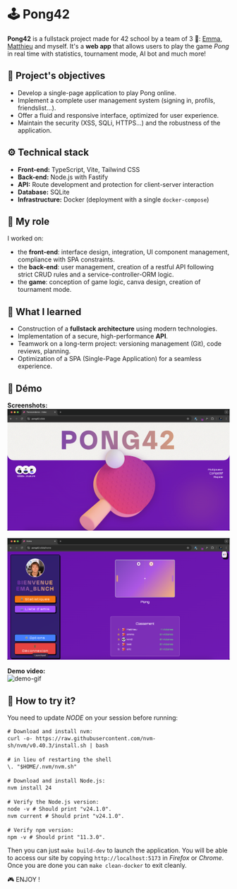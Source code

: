# 🕹️ Pong42

**Pong42** is a fullstack project made for 42 school by a team of 3 👥: [Emma](https://github.com/emma-blnch), [Matthieu](https://github.com/matthieugalvez) and myself. It's a **web app** that allows users to play the game *Pong* in real time with statistics, tournament mode, AI bot and much more!

## 🌟 Project's objectives

- Develop a single-page application to play Pong online.
- Implement a complete user management system (signing in, profils, friendslist...).
- Offer a fluid and responsive interface, optimized for user experience.
- Maintain the security (XSS, SQLi, HTTPS...) and the robustness of the application.

## ⚙️ Technical stack

- **Front-end:** TypeScript, Vite, Tailwind CSS  
- **Back-end:** Node.js with Fastify  
- **API:** Route development and protection for client-server interaction  
- **Database:** SQLite  
- **Infrastructure:** Docker (deployment with a single `docker-compose`)

## 👥 My role

I worked on:
- the **front-end**: interface design, integration, UI component management, compliance with SPA constraints.
- the **back-end**: user management, creation of a restful API following strict CRUD rules and a service-controller-ORM logic.
- the **game**: conception of game logic, canva design, creation of tournament mode.

## 📝 What I learned

- Construction of a **fullstack architecture** using modern technologies.
- Implementation of a secure, high-performance **API**.
- Teamwork on a long-term project: versioning management (Git), code reviews, planning.
- Optimization of a SPA (Single-Page Application) for a seamless experience.

## 🚀 Démo   

**Screenshots:**   
![index-page](/demo/indexpage.png)   

![home-page](/demo/homepage.png)   

**Demo video:**   
![demo-gif](/demo/42pong.gif)   


## 👾 How to try it?

You need to update *NODE* on your session before running:

```
# Download and install nvm:
curl -o- https://raw.githubusercontent.com/nvm-sh/nvm/v0.40.3/install.sh | bash

# in lieu of restarting the shell
\. "$HOME/.nvm/nvm.sh"

# Download and install Node.js:
nvm install 24

# Verify the Node.js version:
node -v # Should print "v24.1.0".
nvm current # Should print "v24.1.0".

# Verify npm version:
npm -v # Should print "11.3.0".
```

Then you can just `make build-dev` to launch the application. You will be able to access our site by copying `http://localhost:5173` in *Firefox* or *Chrome*.   
Once you are done you can `make clean-docker` to exit cleanly.   

🎮 ENJOY !
